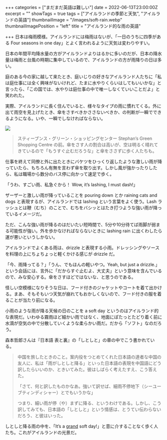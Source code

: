 +++
categories = ["まだまだ英語は難しい"]
date = 2022-06-13T23:00:00Z
excerpt = ""
showTags = true
tags = ["アイルランドの季節と天気", "アイルランドの英語"]
thumbnailImage = "/images/soft-rain.webp"
thumbnailImagePosition = "left"
title = "アイルランド的な雨の英語"

+++
日本は梅雨模様。アイルランドには梅雨はないが、「一日のうちに四季がある Four seasons in one day」とよく言われるように天気は変わりやすい。

<!--more-->

日本の年間平均降水量の方がアイルランドよりはるかに多いのだが、日本の降水量は梅雨と台風の時期に集中しているので、アイルランドの方が雨降りの日は多い。

庭のある今の家に越して来たとき、庭いじりの好きなアイルランド人たちに「私は庭仕事には全く興味がないけれど、たまに水やりくらいはしてもいいかな」と言ったら、「この国では、水やりは庭仕事の中で唯一しなくていいことだよ」と笑われた。

実際、アイルランドに長く住んでいると、様々なタイプの雨に慣れてくる。外に出て雨空を見上げたとき、傘をさすべきかささないべきか、の判断が一瞬でできるようになる。いや、一瞬でしなければならない。

![](/images/soft-rain.webp)

> スティーブンス・グリーン・ショッピングセンター Stephan’s Green Shopping Centre の前。傘をさす人の割合は高いが、空は明るく晴れてきているので「もうすぐ止むだろうな」と傘をささずに歩く人たちも。

仕事を終えて同僚と外に出たときにバケツをひっくり返したような激しい雨が降っていたら、もちろん有無を言わず傘を取り出す。しかし風が強かったりしたら、私は職場から数分のバス停に向かって速足で歩く。

「うわ、すごい雨、私急ぐから！ Wow, it’s lashing, I must dash!」

ザーザーと激しい雨が降っていることを pouring down とか raining cats and dogs と表現するが、アイルランドでは lashing という言葉をよく使う。Lash ラッシュとは鞭（むち）のことで、むちをバシッとはたき打つような強い雨が降っているイメージだ。

ただ、こんな強い雨が降るのはだいたい短時間で、5分や10分待てば雨脚が弱まる可能性が強い。外を歩かなければならないときに lashing rain に出くわしたら運が悪いというしかない。

アイルランドでよくある雨は、drizzle と表現する小雨。ドレッシングやソースを料理の上にちょちょっと軽くかける感じが drizzle だ。

「今、雨降ってる？」「うん、でもほんの軽いやつ。Yeah, but just a drizzle.」という会話には、言外に「だからすぐ止むよ、大丈夫」という意味を含んでいるので、みな安心する。傘をさすほどではないな、と思うのである。

怪しい空模様になりそうな日は、フード付きのジャケットやコートを着て出かける。まあ、そもそもいつ天気が崩れてもおかしくないので、フード付きの服を着ることが当たり前になる。

小雨のような雨が降る天候の日のことを a soft day というのはアイルランド的な表現だ。いわゆる霧雨ほど細かい雨ではなく、地面にぽたっとたどり着く前に水滴が空気の中で分散していくような柔らかい雨だ。だから「ソフト」なのだろう。

森本哲郎さんは『日本語 表と裏』の「しとしと」の章の中でこう書かれている。

> 中国を旅したときのこと。案内役をつとめてくれた日本語の達者な中国の友人に、私は「雨がしとしと降る」といった日本語の表現を中国語にどう訳したらいいのか、ときいてみた。彼はしばらく考えたすえ、こう答えた。
>
> 「さて、何と訳したものかなあ。強いて訳せば、細雨不停地下（シーユーブティンディシャー）とでもいうかな」
>
> つまり、細い雨が停（や）まずに降る、というわけである。しかし、こう訳してみても、日本語の「しとしと」という情感は、とうてい伝わらないだろう、と彼はいった。

しとしと降る雨の中を、「It’s a [grand](https://www.riastra.com/2022/01/a-grand-stretch-%E6%97%A5%E3%81%8C%E9%95%B7%E3%81%8F%E3%81%AA%E3%81%A3%E3%81%A6%E3%81%8D%E3%81%9F/) soft day!」と意に介することなく歩く人たち。これがアイルランドの光景だ。
